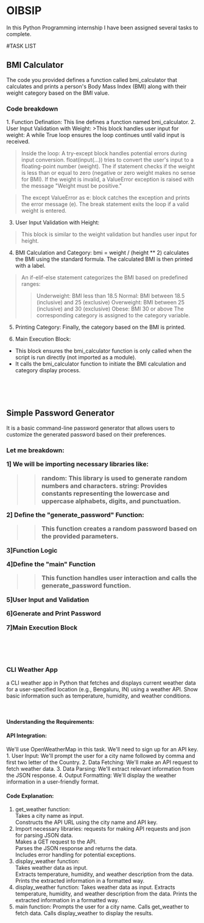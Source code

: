 # OIBSIP

In this Python Programming internship I have been assigned several tasks to complete. 

#TASK LIST
<h2>BMI Calculator</h2>
<p>The code you provided defines a function called bmi_calculator that calculates and prints a person's Body Mass Index (BMI) along with their weight category based on the BMI value.</p>
<h3>Code breakdown</h3>
<p>1. Function Defination:
This line defines a function named bmi_calculator. 
2. User Input Validation with Weight:
>This block handles user input for weight: A while True loop ensures the loop continues until valid input is received.

>Inside the loop: A try-except block handles potential errors during input conversion. float(input(...)) tries to convert the user's input to a floating-point number (weight). The if statement checks if the weight is less than or equal to zero (negative or zero weight makes no sense for BMI). If the weight is invalid, a ValueError exception is raised with the message "Weight must be positive."

>The except ValueError as e: block catches the exception and prints the error message (e).
>The break statement exits the loop if a valid weight is entered.

3. User Input Validation with Height:
>This block is similar to the weight validation but handles user input for height.
4. BMI Calculation and Category:
bmi = weight / (height ** 2) calculates the BMI using the standard formula.
The calculated BMI is then printed with a label.
>An if-elif-else statement categorizes the BMI based on predefined ranges:
>>Underweight: BMI less than 18.5
>>Normal: BMI between 18.5 (inclusive) and 25 (exclusive)
>>Overweight: BMI between 25 (inclusive) and 30 (exclusive)
>>Obese: BMI 30 or above
The corresponding category is assigned to the category variable.

5. Printing Category:
Finally, the category based on the BMI is printed.

6. Main Execution Block:
- This block ensures the bmi_calculator function is only called when the script is run directly (not imported as a module).
- It calls the bmi_calculator function to initiate the BMI calculation and category display process.</p><br>
<br>
<h2> Simple Password Generator</h2>
<p>It is a basic command-line password generator that allows users to customize the generated password based on their preferences.</p>
<h3>Let me breakdown:

1] We will be importing necessary libraries like:
>>random: This library is used to generate random numbers and characters.
>>string: Provides constants representing the lowercase and uppercase alphabets, digits, and punctuation.

2] Define the "generate_password" Function:
>>This function creates a random password based on the provided parameters.

3]Function Logic

4]Define the "main" Function
>>This function handles user interaction and calls the generate_password function.

5]User Input and Validation

6]Generate and Print Password

7]Main Execution Block</h3><br>
<br>
<br>
<h3>CLI Weather App</h3>
<p>a CLI weather app in Python that fetches and displays current weather data for a user-specified location (e.g., Bengaluru, IN) using a weather API. Show basic information such as temperature, humidity, and weather conditions.</p><br>
<h4>Understanding the Requirements:</h4>
<h4>API Integration:</h4>
<p>We'll use OpenWeatherMap in this task. We'll need to sign up for an API key.
1. User Input: We'll prompt the user for a city name followed by comma and first two letter of the Country.
2. Data Fetching: We'll make an API request to fetch weather data.
3. Data Parsing: We'll extract relevant information from the JSON response.
4. Output Formatting: We'll display the weather information in a user-friendly format.</p>

<h4>Code Explanation:</h4>
<ol>
  <li>get_weather function:<br>
Takes a city name as input.<br>
Constructs the API URL using the city name and API key.</li>
 <li>Import necessary libraries: requests for making API requests and json for parsing JSON data.<br>Makes a GET request to the API.<br>
Parses the JSON response and returns the data.<br>
Includes error handling for potential exceptions.</li>
<li>display_weather function:<br>
Takes weather data as input.<br>
Extracts temperature, humidity, and weather description from the data.<br>
Prints the extracted information in a formatted way.</li>
<li>display_weather function:
Takes weather data as input.
Extracts temperature, humidity, and weather description from the data.
Prints the extracted information in a formatted way.</li>
<li>main function:
Prompts the user for a city name.
Calls get_weather to fetch data.
Calls display_weather to display the results.
</li>
</ol>



